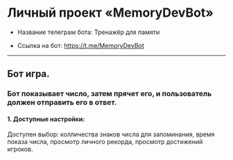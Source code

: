 # Личный проект «MemoryDevBot»

- Название телеграм бота: Тренажёр для памяти

- Ссылка на бот: https://t.me/MemoryDevBot

---

## **Бот игра.**

### Бот показывает число, затем прячет его, и пользователь должен отправить его в ответ.

#### 1. Доступные настройки:

Доступен выбор:
колличества знаков числа для запоминания,
время показа числа,
просмотр личного рекорда,
просмотр достижений игроков.

